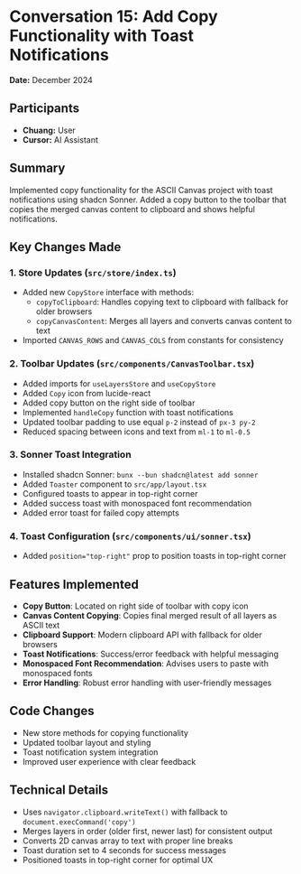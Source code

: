 # Conversation 15: Add Copy Functionality with Toast Notifications

**Date:** December 2024

## Participants
- **Chuang:** User
- **Cursor:** AI Assistant

## Summary
Implemented copy functionality for the ASCII Canvas project with toast notifications using shadcn Sonner. Added a copy button to the toolbar that copies the merged canvas content to clipboard and shows helpful notifications.

## Key Changes Made

### 1. Store Updates (`src/store/index.ts`)
- Added new `CopyStore` interface with methods:
  - `copyToClipboard`: Handles copying text to clipboard with fallback for older browsers
  - `copyCanvasContent`: Merges all layers and converts canvas content to text
- Imported `CANVAS_ROWS` and `CANVAS_COLS` from constants for consistency

### 2. Toolbar Updates (`src/components/CanvasToolbar.tsx`)
- Added imports for `useLayersStore` and `useCopyStore`
- Added `Copy` icon from lucide-react
- Added copy button on the right side of toolbar
- Implemented `handleCopy` function with toast notifications
- Updated toolbar padding to use equal `p-2` instead of `px-3 py-2`
- Reduced spacing between icons and text from `ml-1` to `ml-0.5`

### 3. Sonner Toast Integration
- Installed shadcn Sonner: `bunx --bun shadcn@latest add sonner`
- Added `Toaster` component to `src/app/layout.tsx`
- Configured toasts to appear in top-right corner
- Added success toast with monospaced font recommendation
- Added error toast for failed copy attempts

### 4. Toast Configuration (`src/components/ui/sonner.tsx`)
- Added `position="top-right"` prop to position toasts in top-right corner

## Features Implemented
- **Copy Button**: Located on right side of toolbar with copy icon
- **Canvas Content Copying**: Copies final merged result of all layers as ASCII text
- **Clipboard Support**: Modern clipboard API with fallback for older browsers
- **Toast Notifications**: Success/error feedback with helpful messaging
- **Monospaced Font Recommendation**: Advises users to paste with monospaced fonts
- **Error Handling**: Robust error handling with user-friendly messages

## Code Changes
- New store methods for copying functionality
- Updated toolbar layout and styling
- Toast notification system integration
- Improved user experience with clear feedback

## Technical Details
- Uses `navigator.clipboard.writeText()` with fallback to `document.execCommand('copy')`
- Merges layers in order (older first, newer last) for consistent output
- Converts 2D canvas array to text with proper line breaks
- Toast duration set to 4 seconds for success messages
- Positioned toasts in top-right corner for optimal UX 